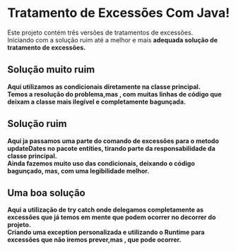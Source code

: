 # Tratamento de Excessões Com Java!

Este projeto contém três versões de tratamentos de excessões.<br/>
Iniciando com a solução ruim até a melhor e mais <b>adequada solução de tratamento de excessões<b>.<br/>

## Solução muito ruim 

Aqui utilizamos as condicionais diretamente na classe principal.<br/>
Temos a resolução do problema,mas , com muitas linhas de código que deixam a classe mais ilegível e completamente bagunçada. <br/>

## Solução ruim

Aqui ja passamos uma parte do comando de excessões para o metodo updateDates no pacote entities, tirando parte da responsabilidade da classe principal. <br/>
Ainda fazemos muito uso das condicionais, deixando o código bagunçado, mas, com uma legibilidade melhor.<br/>

## Uma boa solução

Aqui a utilização de try catch onde delegamos completamente as excessões que já temos em mente que podem ocorrer no decorrer do projeto.<br/>
Criando uma exception personalizada e utilizando o Runtime para excessões que não iremos prever,mas , que pode ocorrer.


